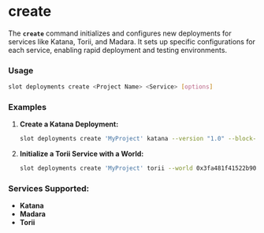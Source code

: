 # create

The **`create`** command initializes and configures new deployments for services like Katana, Torii, and Madara. It sets up specific configurations for each service, enabling rapid deployment and testing environments.

### **Usage**

```sh
slot deployments create <Project Name> <Service> [options]
```

### **Examples**

1. **Create a Katana Deployment:**
    
    ```sh
    slot deployments create 'MyProject' katana --version "1.0" --block-time 10
    ```
    
2. **Initialize a Torii Service with a World:**
    
    ```sh
    slot deployments create 'MyProject' torii --world 0x3fa481f41522b90b3684ecfab7650c259a76387fab9c380b7a959e3d4ac69f
    ```

### **Services Supported:**

- **Katana**
- **Madara**
- **Torii**